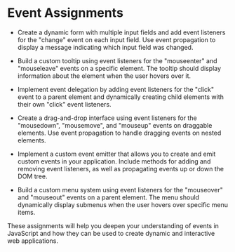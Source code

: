 # Event Assignments

- Create a dynamic form with multiple input fields and add event listeners for the "change" event on each input field. Use event propagation to display a message indicating which input field was changed.

- Build a custom tooltip using event listeners for the "mouseenter" and "mouseleave" events on a specific element. The tooltip should display information about the element when the user hovers over it.

- Implement event delegation by adding event listeners for the "click" event to a parent element and dynamically creating child elements with their own "click" event listeners.

- Create a drag-and-drop interface using event listeners for the "mousedown", "mousemove", and "mouseup" events on draggable elements. Use event propagation to handle dragging events on nested elements.

- Implement a custom event emitter that allows you to create and emit custom events in your application. Include methods for adding and removing event listeners, as well as propagating events up or down the DOM tree.

- Build a custom menu system using event listeners for the "mouseover" and "mouseout" events on a parent element. The menu should dynamically display submenus when the user hovers over specific menu items.

These assignments will help you deepen your understanding of events in JavaScript and how they can be used to create dynamic and interactive web applications.